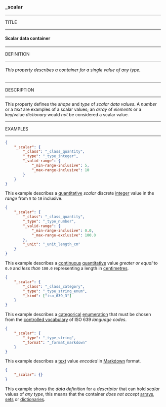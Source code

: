 ### _scalar



------
TITLE

------

#### Scalar data container



------
DEFINITION

------

###### This property describes a container for a single value of any type.



------
DESCRIPTION

------

This property defines the *shape* and *type* of *scalar data values*. A *number* or a *text* are examples of a scalar values; an *array* of *elements* or a key/value *dictionary* would *not* be considered a scalar value.



------
EXAMPLES

------

```json
{
	"_scalar": {
		"_class": "_class_quantity",
		"_type": "_type_integer",
		"_valid-range": {
			"_min-range-inclusive": 5,
			"_max-range-inclusive": 10
		}
	}
}
```
This example describes a [quantitative](__class_quantity.md) *scalar* discrete [integer](_type_integer.md) value in the *range* from `5` to `10` inclusive.




```json
{
	"_scalar": {
		"_class": "_class_quantity",
		"_type": "_type_number",
		"_valid-range": {
			"_min-range-inclusive": 0.0,
			"_max-range-exclusive": 100.0
		},
		"_unit": "_unit_length_cm"
	}
}
```
This example describes a [continuous](_type_number.md) [quantitative](_class_quantity.md) value *greater or equal* to `0.0` and *less than* `100.0` representing a length in [centimetres](_unit_length_cm.md).




```json
{
	"_scalar": {
		"_class": "_class_category",
		"_type": "_type_string_enum",
		"_kind": ["iso_639_3"]
	}
}
```
This example describes a [categorical](_class_category.md) [enumeration](_type_string_enum.md) that must be chosen from the [controlled vocabulary](iso_639_3.md) of ISO 639 *language codes*.




```json
{
	"_scalar": {
		"_type": "_type_string",
		"_format": "_format_markdown"
	}
}
```
This example describes a [text](_type_string.md) value *encoded* in [Markdown](_format_markdown.md) format.




```json
{
	"_scalar": {}
}
```
This example shows the *data definition* for a *descriptor* that can hold *scalar* values of *any type*, this means that the container *does not accept* [arrays](_array.md), [sets](_set.md) or [dictionaries](_dict.md).